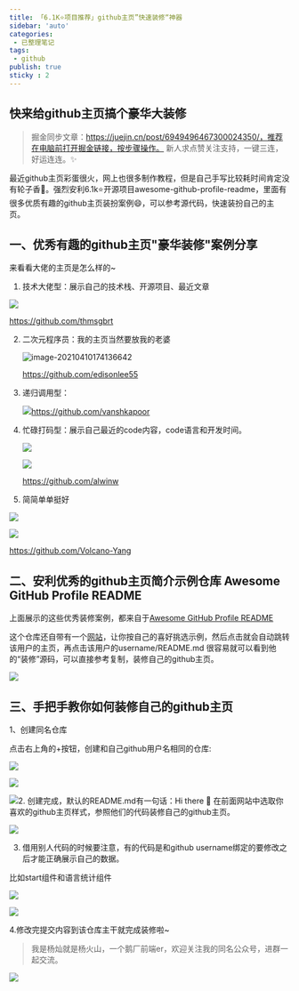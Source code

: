```yaml
---
title: 「6.1K⭐️项目推荐」github主页”快速装修“神器
sidebar: 'auto'
categories:
 - 已整理笔记
tags:
 - github
publish: true
sticky : 2
---
```

## 快来给github主页搞个豪华大装修

> 掘金同步文章：https://juejin.cn/post/6949496467300024350/，推荐在电脑前打开掘金链接，按步骤操作。
> 新人求点赞关注支持，一键三连，好运连连。✨

最近github主页彩蛋很火，网上也很多制作教程，但是自己手写比较耗时间肯定没有轮子香🙈。强烈安利6.1k⭐️开源项目awesome-github-profile-readme，里面有很多优质有趣的github主页装扮案例😄，可以参考源代码，快速装扮自己的主页。


## 一、优秀有趣的github主页"豪华装修"案例分享

来看看大佬的主页是怎么样的~

1. 技术大佬型：展示自己的技术栈、开源项目、最近文章

![](http://qny.volcanoblog.cn/markdown/image-20210410163010365.png)

https://github.com/thmsgbrt

2. 二次元程序员：我的主页当然要放我的老婆

   ![image-20210410174136642](http://qny.volcanoblog.cn/markdown/image-20210410174136642.png)

   https://github.com/edisonlee55

3. 递归调用型：

   ![](http://qny.volcanoblog.cn/markdown/image-20210410171117309.png)https://github.com/vanshkapoor

4. 忙碌打码型：展示自己最近的code内容，code语言和开发时间。

   ![](http://qny.volcanoblog.cn/markdown/image-20210410171021068.png)

   ![](http://qny.volcanoblog.cn/markdown/image-20210410163755844.png)

   https://github.com/alwinw

5. 简简单单挺好

![](http://qny.volcanoblog.cn/markdown/image-20210410164240473.png)

![](http://qny.volcanoblog.cn/markdown/image-20210410164939311.png)

https://github.com/Volcano-Yang


## 二、安利优秀的github主页简介示例仓库 Awesome GitHub Profile README


上面展示的这些优秀装修案例，都来自于[Awesome GitHub Profile README](https://github.com/abhisheknaiidu/awesome-github-profile-readme)

这个仓库还自带有一个[网站](https://awesomegithubprofile.tech/)，让你按自己的喜好挑选示例，然后点击就会自动跳转该用户的主页，再点击该用户的username/README.md 很容易就可以看到他的“装修”源码，可以直接参考复制，装修自己的github主页。

![](http://qny.volcanoblog.cn/markdown/agpr-20210410161940696.gif)


## 三、手把手教你如何装修自己的github主页

1、创建同名仓库

点击右上角的+按钮，创建和自己github用户名相同的仓库:

![](http://qny.volcanoblog.cn/markdown/image-20210410165602736.png)

![](http://qny.volcanoblog.cn/markdown/image-20210410165932064.png)

![](http://qny.volcanoblog.cn/markdown/image-20210410170105438.png)2. 创建完成，默认的README.md有一句话：Hi there 👋 在前面网站中选取你喜欢的github主页样式，参照他们的代码装修自己的github主页。

![](http://qny.volcanoblog.cn/markdown/image-20210410170147748.png)

3. 借用别人代码的时候要注意，有的代码是和github username绑定的要修改之后才能正确展示自己的数据。

比如start组件和语言统计组件

![](http://qny.volcanoblog.cn/markdown/image-20210410170523919.png)

![](http://qny.volcanoblog.cn/markdown/image-20210410170544924.png)

4.修改完提交内容到该仓库主干就完成装修啦~

> 我是杨灿就是杨火山，一个鹅厂前端er，欢迎关注我的同名公众号，进群一起交流。

![](http://qny.volcanoblog.cn/markdown/导流点开推广热点趣味公众号首图-20210410173054461.jpeg)